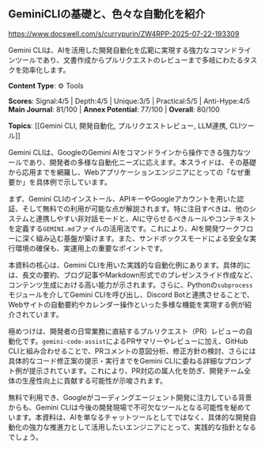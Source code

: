 ## GeminiCLIの基礎と、色々な自動化を紹介

https://www.docswell.com/s/currypurin/ZW4RPP-2025-07-22-193309

Gemini CLIは、AIを活用した開発自動化を広範に実現する強力なコマンドラインツールであり、文書作成からプルリクエストのレビューまで多岐にわたるタスクを効率化します。

**Content Type**: ⚙️ Tools

**Scores**: Signal:4/5 | Depth:4/5 | Unique:3/5 | Practical:5/5 | Anti-Hype:4/5
**Main Journal**: 81/100 | **Annex Potential**: 77/100 | **Overall**: 80/100

**Topics**: [[Gemini CLI, 開発自動化, プルリクエストレビュー, LLM連携, CLIツール]]

Gemini CLIは、GoogleのGemini AIをコマンドラインから操作できる強力なツールであり、開発者の多様な自動化ニーズに応えます。本スライドは、その基礎から応用までを網羅し、Webアプリケーションエンジニアにとっての「なぜ重要か」を具体例で示しています。

まず、Gemini CLIのインストール、APIキーやGoogleアカウントを用いた認証、そして無料での利用が可能な点が解説されます。特に注目すべきは、他のシステムと連携しやすい非対話モードと、AIに守らせるべきルールやコンテキストを定義する`GEMINI.md`ファイルの活用法です。これにより、AIを開発ワークフローに深く組み込む基盤が築けます。また、サンドボックスモードによる安全な実行環境の確保も、実運用上の重要なポイントです。

本資料の核心は、Gemini CLIを用いた実践的な自動化例にあります。具体的には、長文の要約、ブログ記事やMarkdown形式でのプレゼンスライド作成など、コンテンツ生成における高い能力が示されます。さらに、Pythonの`subprocess`モジュールを介してGemini CLIを呼び出し、Discord Botと連携させることで、Webサイトの自動要約やカレンダー操作といった多様な機能を実現する例が紹介されています。

極めつけは、開発者の日常業務に直結するプルリクエスト（PR）レビューの自動化です。`gemini-code-assist`によるPRサマリーやレビューに加え、GitHub CLIと組み合わせることで、PRコメントの意図分析、修正方針の検討、さらには具体的なコード修正案の提示・実行までをGemini CLIに委ねる詳細なプロンプト例が提示されています。これにより、PR対応の属人化を防ぎ、開発チーム全体の生産性向上に貢献する可能性が示唆されます。

無料で利用でき、Googleがコーディングエージェント開発に注力している背景からも、Gemini CLIは今後の開発現場で不可欠なツールとなる可能性を秘めています。本資料は、AIを単なるチャットツールとしてではなく、具体的な開発自動化の強力な推進力として活用したいエンジニアにとって、実践的な指針となるでしょう。
